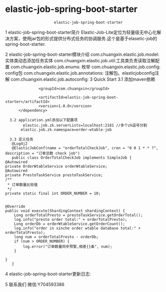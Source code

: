 # elastic-job-spring-boot-starter
                          elastic-job-spring-boot-starter
1 elastic-job-spring-boot-starter简介
  Elastic-Job-Lite定位为轻量级无中心化解决方案，使用jar包的形式提供分布式任务的协调服务.这个是基于elasetic-job的spring-boot-starter.
  
2 elastic-job-spring-boot-starter模块介绍
  com.chuangxin.elastic.job.model:实体类动态添加任务实体
  com.chuangxin.elastic.job.util:工具类负责读取注解配置
  com.chuangxin.elastic.job.enums: 枚举
  com.chuangxin.elastic.job.config: config包
  com.chuangxin.elastic.job.annotations: 注解包。elasticjobconfig注解
  com.chuangxin.elastic.job.autoconfig: 
3 Quick Start
     3.1 添加maven依赖
            <dependency>

                   <groupId>com.chuangxin</groupId>

                   <artifactId>elastic-job-spring-boot-starter</artifactId>
                   <version>1.0.0</version>
          </dependency>

      3.2 application.yml添加以下配置项
            elastic.job.zk.serverLists=localhost:2181 //多个zk逗号分割
           elastic.job.zk.namespace=order-wtable-job

      3.3 定义任务
       @Log4j2
       @ElasticJobConf(name = "orderTotalCheckJob", cron = "0 0 1 * * ?", description = "订单总数 check job")
       public class OrderTotalCheckJob implements SimpleJob {
	@Autowired
	private OrderWtableService orderWtableService;
	@Autowired
	private PrestoTaskService prestoTaskService;
	/**
	 * 订单数量比较值
	 */
	private static final int ORDER_NUMBER = 10;


	@Override
	public void execute(ShardingContext shardingContext) {
		Long orderTotalPresto = prestoTaskService.getOrderTotal();
		log.info("presto order total:" + orderTotalPresto);
		Long orderDb = orderWtableService.getOrderCount();
		log.info("order in xinche order wtable database total:" + orderTotalPresto);
		long num = orderTotalPresto - orderDb;
		if (num > ORDER_NUMBER) {
			log.error("订单数量同步预警,相差{}条", num);
		}

	}
       }
 4 elastic-job-spring-boot-starter更新日志:
   
 5 联系我们
     微信:Y704593386

